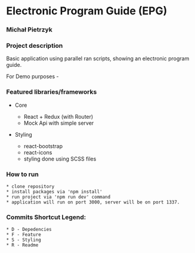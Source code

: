 # Electronic Program Guide (EPG)

### Michał Pietrzyk

### Project description

Basic application using parallel ran scripts, showing an electronic program guide. 

For Demo purposes - 
        
    

### Featured libraries/frameworks

* Core

    * React + Redux (with Router)
    * Mock Api with simple server
          
          
* Styling

    * react-bootstrap
    * react-icons
    * styling done using SCSS files
        

 
### How to run

    * clone repository
    * install packages via 'npm install'
    * run project via 'npm run dev' command
    * application will run on port 3000, server will be on port 1337. 


### Commits Shortcut Legend:

    * D - Depedencies
    * F - Feature 
    * S - Styling 
    * R - Readme 